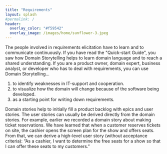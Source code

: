 ```yaml
---
title: "Requirements"
layout: splash
#permalink: /
header: 
  overlay_color: "#f59542"
  overlay_image: /images/home/sunflower-3.jpeg
---
```


The people involved in requirements elicitation have to learn and to communicate continuously. If you have read the "Quick-start Guide", you saw how Domain Storytelling helps to learn domain language and to reach a shared understanding. If you are a product owner, domain expert, business analyst, or developer who has to deal with requirements, you can use Domain Storytelling...

1. to identify weaknesses in IT-support and cooperation.
2. to visualize how the domain will change because of the software being developed.
3. as a starting point for writing down requirements.

Domain stories help to initially fill a product backlog with epics and user stories. The user stories can usually be derived directly from the domain stories. For example, earlier we recorded a domain story about making ticket reservations. We have learned that when a customer reserves tickets on site, the cashier opens the screen plan for the show and offers seats. From that, we can derive a high-level user story (without acceptance criteria): “As a cashier, I want to determine the free seats for a show so that I can offer these seats to my customers.”